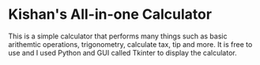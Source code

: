 # Kishan's All-in-one Calculator

This is a simple calculator that performs many things such as basic arithemtic operations, trigonometry, calculate tax, tip and more.
It is free to use and I used Python and GUI called Tkinter to display the calculator.

